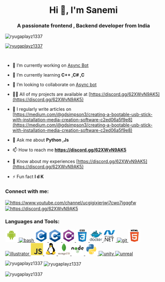 <h1 align="center">Hi 👋, I'm Sanemi</h1>
<h3 align="center">A passionate frontend , Backend developer from India</h3>

<p align="left"> <img src="https://komarev.com/ghpvc/?username=ryugaplayz1337&label=Profile%20views&color=0e75b6&style=flat" alt="ryugaplayz1337" /> </p>

<p align="left"> <a href="https://github.com/ryo-ma/github-profile-trophy"><img src="https://github-profile-trophy.vercel.app/?username=ryugaplayz1337" alt="ryugaplayz1337" /></a> </p>

<p align="left"> <a href="https://twitter.com/" target="blank"><img src="https://img.shields.io/twitter/follow/?logo=twitter&style=for-the-badge" alt="" /></a> </p>

- 🔭 I’m currently working on [Async Bot](https://discord.gg/62XWvN9AK5)

- 🌱 I’m currently learning **C++ ,C# ,C**

- 👯 I’m looking to collaborate on [Async bot](https://discord.gg/62XWvN9AK5)

- 👨‍💻 All of my projects are available at [https://discord.gg/62XWvN9AK5](https://discord.gg/62XWvN9AK5)

- 📝 I regularly write articles on [https://medium.com/@gdsimpson3/creating-a-bootable-usb-stick-with-installation-media-creation-software-c2ed06a5f9e8](https://medium.com/@gdsimpson3/creating-a-bootable-usb-stick-with-installation-media-creation-software-c2ed06a5f9e8)

- 💬 Ask me about **Python ,Js**

- 📫 How to reach me **https://discord.gg/62XWvN9AK5**

- 📄 Know about my experiences [https://discord.gg/62XWvN9AK5](https://discord.gg/62XWvN9AK5)

- ⚡ Fun fact **I d K**

<h3 align="left">Connect with me:</h3>
<p align="left">
<a href="https://www.youtube.com/c/https://www.youtube.com/channel/ucgigixjerjwj7cwo7jgqgfw" target="blank"><img align="center" src="https://raw.githubusercontent.com/rahuldkjain/github-profile-readme-generator/master/src/images/icons/Social/youtube.svg" alt="https://www.youtube.com/channel/ucgigixjerjwj7cwo7jgqgfw" height="30" width="40" /></a>
<a href="https://discord.gg/https://discord.gg/62XWvN9AK5" target="blank"><img align="center" src="https://raw.githubusercontent.com/rahuldkjain/github-profile-readme-generator/master/src/images/icons/Social/discord.svg" alt="https://discord.gg/62XWvN9AK5" height="30" width="40" /></a>
</p>

<h3 align="left">Languages and Tools:</h3>
<p align="left"> <a href="https://developer.android.com" target="_blank" rel="noreferrer"> <img src="https://raw.githubusercontent.com/devicons/devicon/master/icons/android/android-original-wordmark.svg" alt="android" width="40" height="40"/> </a> <a href="https://www.gnu.org/software/bash/" target="_blank" rel="noreferrer"> <img src="https://www.vectorlogo.zone/logos/gnu_bash/gnu_bash-icon.svg" alt="bash" width="40" height="40"/> </a> <a href="https://www.cprogramming.com/" target="_blank" rel="noreferrer"> <img src="https://raw.githubusercontent.com/devicons/devicon/master/icons/c/c-original.svg" alt="c" width="40" height="40"/> </a> <a href="https://www.w3schools.com/cpp/" target="_blank" rel="noreferrer"> <img src="https://raw.githubusercontent.com/devicons/devicon/master/icons/cplusplus/cplusplus-original.svg" alt="cplusplus" width="40" height="40"/> </a> <a href="https://www.w3schools.com/cs/" target="_blank" rel="noreferrer"> <img src="https://raw.githubusercontent.com/devicons/devicon/master/icons/csharp/csharp-original.svg" alt="csharp" width="40" height="40"/> </a> <a href="https://www.w3schools.com/css/" target="_blank" rel="noreferrer"> <img src="https://raw.githubusercontent.com/devicons/devicon/master/icons/css3/css3-original-wordmark.svg" alt="css3" width="40" height="40"/> </a> <a href="https://www.docker.com/" target="_blank" rel="noreferrer"> <img src="https://raw.githubusercontent.com/devicons/devicon/master/icons/docker/docker-original-wordmark.svg" alt="docker" width="40" height="40"/> </a> <a href="https://dotnet.microsoft.com/" target="_blank" rel="noreferrer"> <img src="https://raw.githubusercontent.com/devicons/devicon/master/icons/dot-net/dot-net-original-wordmark.svg" alt="dotnet" width="40" height="40"/> </a> <a href="https://git-scm.com/" target="_blank" rel="noreferrer"> <img src="https://www.vectorlogo.zone/logos/git-scm/git-scm-icon.svg" alt="git" width="40" height="40"/> </a> <a href="https://www.w3.org/html/" target="_blank" rel="noreferrer"> <img src="https://raw.githubusercontent.com/devicons/devicon/master/icons/html5/html5-original-wordmark.svg" alt="html5" width="40" height="40"/> </a> <a href="https://www.adobe.com/in/products/illustrator.html" target="_blank" rel="noreferrer"> <img src="https://www.vectorlogo.zone/logos/adobe_illustrator/adobe_illustrator-icon.svg" alt="illustrator" width="40" height="40"/> </a> <a href="https://developer.mozilla.org/en-US/docs/Web/JavaScript" target="_blank" rel="noreferrer"> <img src="https://raw.githubusercontent.com/devicons/devicon/master/icons/javascript/javascript-original.svg" alt="javascript" width="40" height="40"/> </a> <a href="https://www.linux.org/" target="_blank" rel="noreferrer"> <img src="https://raw.githubusercontent.com/devicons/devicon/master/icons/linux/linux-original.svg" alt="linux" width="40" height="40"/> </a> <a href="https://www.mongodb.com/" target="_blank" rel="noreferrer"> <img src="https://raw.githubusercontent.com/devicons/devicon/master/icons/mongodb/mongodb-original-wordmark.svg" alt="mongodb" width="40" height="40"/> </a> <a href="https://nodejs.org" target="_blank" rel="noreferrer"> <img src="https://raw.githubusercontent.com/devicons/devicon/master/icons/nodejs/nodejs-original-wordmark.svg" alt="nodejs" width="40" height="40"/> </a> <a href="https://www.python.org" target="_blank" rel="noreferrer"> <img src="https://raw.githubusercontent.com/devicons/devicon/master/icons/python/python-original.svg" alt="python" width="40" height="40"/> </a> <a href="https://unity.com/" target="_blank" rel="noreferrer"> <img src="https://www.vectorlogo.zone/logos/unity3d/unity3d-icon.svg" alt="unity" width="40" height="40"/> </a> <a href="https://unrealengine.com/" target="_blank" rel="noreferrer"> <img src="https://raw.githubusercontent.com/kenangundogan/fontisto/036b7eca71aab1bef8e6a0518f7329f13ed62f6b/icons/svg/brand/unreal-engine.svg" alt="unreal" width="40" height="40"/> </a> </p>

<p><img align="left" src="https://github-readme-stats.vercel.app/api/top-langs?username=ryugaplayz1337&show_icons=true&locale=en&layout=compact" alt="ryugaplayz1337" /></p>

<p>&nbsp;<img align="center" src="https://github-readme-stats.vercel.app/api?username=ryugaplayz1337&show_icons=true&locale=en" alt="ryugaplayz1337" /></p>

<p><img align="center" src="https://github-readme-streak-stats.herokuapp.com/?user=ryugaplayz1337&" alt="ryugaplayz1337" /></p>
